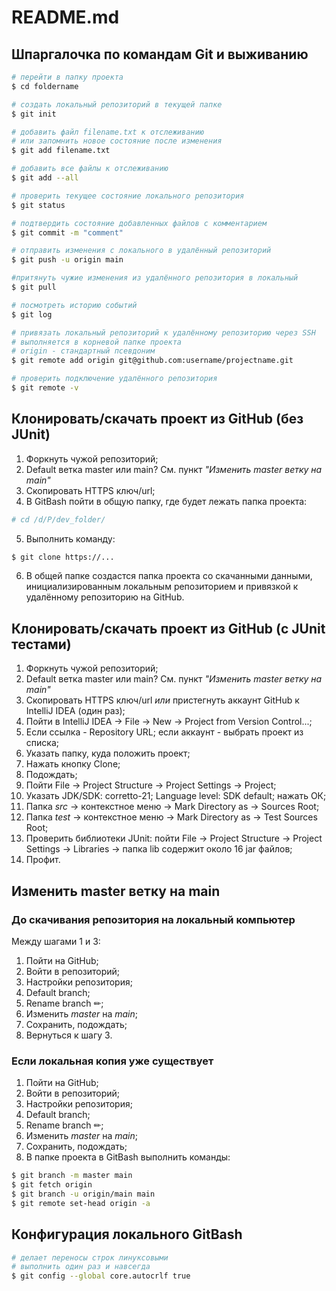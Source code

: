 # README.md

## Шпаргалочка по командам Git и выживанию 

```bash
# перейти в папку проекта
$ cd foldername 

# создать локальный репозиторий в текущей папке
$ git init

# добавить файл filename.txt к отслеживанию
# или запомнить новое состояние после изменения
$ git add filename.txt

# добавить все файлы к отслеживанию
$ git add --all

# проверить текущее состояние локального репозитория
$ git status

# подтвердить состояние добавленных файлов с комментарием
$ git commit -m "comment"

# отправить изменения с локального в удалённый репозиторий
$ git push -u origin main

#притянуть чужие изменения из удалённого репозитория в локальный
$ git pull

# посмотреть историю событий
$ git log

# привязать локальный репозиторий к удалённому репозиторию через SSH
# выполняется в корневой папке проекта
# origin - стандартный псевдоним
$ git remote add origin git@github.com:username/projectname.git

# проверить подключение удалённого репозитория
$ git remote -v

```


## Клонировать/скачать проект из GitHub (без JUnit)

1. Форкнуть чужой репозиторий;
2. Default ветка master или main? См. пункт *"Изменить master ветку на main"*
3. Скопировать HTTPS ключ/url;
4. В GitBash пойти в общую папку, где будет лежать папка проекта:
```bash
# cd /d/P/dev_folder/
```
5. Выполнить команду: 
```bash
$ git clone https://...
```
6. В общей папке создастся папка проекта со скачанными данными, инициализированным локальным репозиторием и привязкой к удалённому репозиторию на GitHub.


## Клонировать/скачать проект из GitHub (с JUnit тестами)
1. Форкнуть чужой репозиторий;
2. Default ветка master или main? См. пункт *"Изменить master ветку на main"*
3. Скопировать HTTPS ключ/url *или* пристегнуть аккаунт GitHub к IntelliJ IDEA (один раз);
4. Пойти в IntelliJ IDEA -> File -> New -> Project from Version Control...;
5. Если ссылка - Repository URL; если аккаунт - выбрать проект из списка;
6. Указать папку, куда положить проект;
7. Нажать кнопку Clone;
8. Подождать;
9. Пойти File -> Project Structure -> Project Settings -> Project;
10. Указать JDK/SDK: corretto-21; Language level: SDK default; нажать ОК;
11. Папка *src* -> контекстное меню -> Mark Directory as -> Sources Root;
12. Папка *test* -> контекстное меню -> Mark Directory as -> Test Sources Root;
13. Проверить библиотеки JUnit: пойти File -> Project Structure -> Project Settings -> Libraries -> папка lib содержит около 16 jar файлов;
14. Профит.


## Изменить master ветку на main

### До скачивания репозитория на локальный компьютер

Между шагами 1 и 3:
1. Пойти на GitHub;
2. Войти в репозиторий;
3. Настройки репозитория;
4. Default branch;
5. Rename branch ✏;
6. Изменить *master* на *main*;
7. Сохранить, подождать;
8. Вернуться к шагу 3.

### Если локальная копия уже существует
1. Пойти на GitHub;
2. Войти в репозиторий;
3. Настройки репозитория;
4. Default branch;
5. Rename branch ✏;
6. Изменить *master* на *main*;
7. Сохранить, подождать;
8. В папке проекта в GitBash выполнить команды:
```bash
$ git branch -m master main
$ git fetch origin
$ git branch -u origin/main main
$ git remote set-head origin -a
```


## Конфигурация локального GitBash
```bash
# делает переносы строк линуксовыми
# выполнить один раз и навсегда
$ git config --global core.autocrlf true





```





